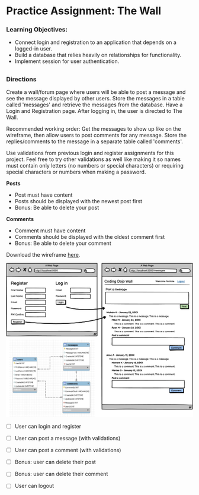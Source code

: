 # Practice Assignment: The Wall

### Learning Objectives:

- Connect login and registration to an application that depends on a logged-in user.
- Build a database that relies heavily on relationships for functionality.
- Implement session for user authentication.
##
### Directions
Create a wall/forum page where users will be able to post a message and see the message displayed by other users. Store the messages in a table called 'messages' and retrieve the messages from the database. Have a Login and Registration page. After logging in, the user is directed to The Wall.

Recommended working order: Get the messages to show up like on the wireframe, then allow users to post comments for any message. Store the replies/comments to the message in a separate table called 'comments'.

Use validations from previous login and register assignments for this project. Feel free to try other validations as well like making it so names must contain only letters (no numbers or special characters) or requiring special characters or numbers when making a password.

**Posts**

- Post must have content
- Posts should be displayed with the newest post first
- Bonus: Be able to delete your post

**Comments**

- Comment must have content
- Comments should be displayed with the oldest comment first
- Bonus: Be able to delete your comment

Download the wireframe [here](asset/1663103446__TheWall.png).

![](asset/1663102982__TheWall.png)

- [ ] User can login and register

- [ ] User can post a message (with validations)

- [ ] User can post a comment (with validations)

- [ ] Bonus: user can delete their post

- [ ] Bonus: user can delete their comment

- [ ] User can logout